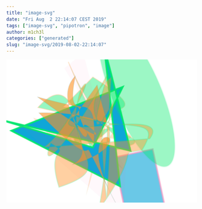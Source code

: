 ```yaml
---
title: "image-svg"
date: "Fri Aug  2 22:14:07 CEST 2019"
tags: ["image-svg", "pipotron", "image"]
author: m1ch3l
categories: ["generated"]
slug: "image-svg/2019-08-02-22:14:07"
---
```


![](image.svg)
